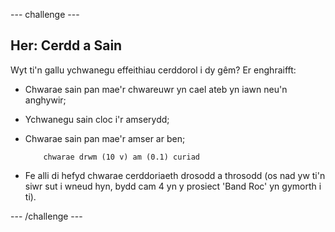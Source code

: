 --- challenge ---
## Her: Cerdd a Sain 
Wyt ti'n gallu ychwanegu effeithiau cerddorol i dy gêm? Er enghraifft:

+ Chwarae sain pan mae'r chwareuwr yn cael ateb yn iawn neu'n anghywir;
+ Ychwanegu sain cloc i'r amserydd;
+ Chwarae sain pan mae'r amser ar ben;

	```blocks
		chwarae drwm (10 v) am (0.1) curiad
	```

+ Fe alli di hefyd chwarae cerddoriaeth drosodd a throsodd (os nad yw ti'n siwr sut i wneud hyn, bydd cam 4 yn y prosiect 'Band Roc' yn gymorth i ti).




--- /challenge ---
